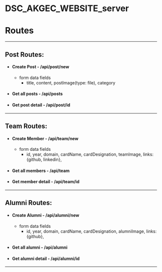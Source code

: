 # DSC_AKGEC_WEBSITE_server

# Routes
----
## Post Routes:
  - #### Create Post - /api/post/new
    - form data fields
      - title, content, postImage(type: file), category
  - #### Get all posts - /api/posts
  - #### Get post detail - /api/post/id
---
## Team Routes:
  - #### Create Member - /api/team/new
    - form data fields
      - id, year, domain, cardName, cardDesignation, teamImage, links: {github, linkedin},
  - #### Get all members - /api/team
  - #### Get member detail - /api/team/id
---  
## Alumni Routes:
  - #### Create Alumni - /api/alumni/new
    - form data fields
      - id, year, domain, cardName, cardDesignation, alumniImage, links: {github},
  - #### Get all alumni - /api/alumni
  - #### Get alumni detail - /api/alumni/id
---

